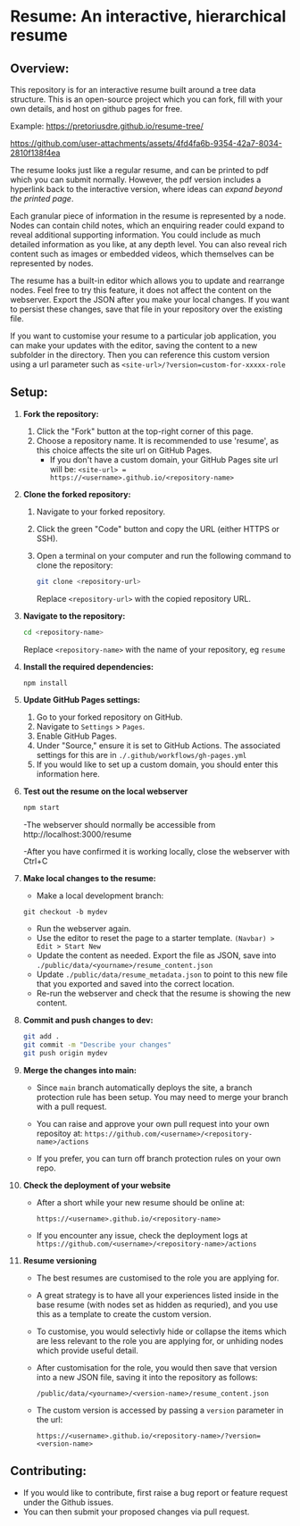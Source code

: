 # Resume: An interactive, hierarchical resume
## Overview:

This repository is for an interactive resume built around a tree data structure. This is an open-source project which you can fork, fill with your own details, and host on github pages for free.

Example:
https://pretoriusdre.github.io/resume-tree/



https://github.com/user-attachments/assets/4fd4fa6b-9354-42a7-8034-2810f138f4ea



The resume looks just like a regular resume, and can be printed to pdf which you can submit normally. However, the pdf version includes a hyperlink back to the interactive version, where ideas can *expand beyond the printed page*.


Each granular piece of information in the resume is represented by a node. Nodes can contain child notes, which an enquiring reader could expand to reveal additional supporting information. You could include as much detailed information as you like, at any depth level. You can also reveal rich content such as images or embedded videos, which themselves can be represented by nodes.

The resume has a built-in editor which allows you to update and rearrange nodes. Feel free to try this feature, it does not affect the content on the webserver. Export the JSON after you make your local changes. If you want to persist these changes, save that file in your repository over the existing file.


If you want to customise your resume to a particular job application, you can make your updates with the editor, saving the content to a new subfolder in the directory. Then you can reference this custom version using a url parameter such as `<site-url>/?version=custom-for-xxxxx-role`


## Setup:


1. **Fork the repository:**
    1. Click the "Fork" button at the top-right corner of this page.
    2. Choose a repository name. It is recommended to use 'resume', as this choice affects the site url on GitHub Pages.
        - If you don't have a custom domain, your GitHub Pages site url will be: `<site-url> = https://<username>.github.io/<repository-name>`

2. **Clone the forked repository:**
    1. Navigate to your forked repository.
    2. Click the green "Code" button and copy the URL (either HTTPS or SSH).
    3. Open a terminal on your computer and run the following command to clone the repository:
        ```sh
        git clone <repository-url>
        ```
    
       Replace `<repository-url>` with the copied repository URL.

3. **Navigate to the repository:**
    
    ```sh
    cd <repository-name>
    ```
   Replace `<repository-name>` with the name of your repository, eg `resume`

4. **Install the required dependencies:**
    ```sh
    npm install
    ```

5. **Update GitHub Pages settings:**
    1. Go to your forked repository on GitHub.
    2. Navigate to `Settings` > `Pages`.
    3. Enable GitHub Pages.
    4. Under "Source," ensure it is set to GitHub Actions. The associated settings for this are in `./.github/workflows/gh-pages.yml`
    5. If you would like to set up a custom domain, you should enter this information here.


6. **Test out the resume on the local webserver**
    ```sh
    npm start
    ```
    -The webserver should normally be accessible from http://localhost:3000/resume

    -After you have confirmed it is working locally, close the webserver with Ctrl+C


7. **Make local changes to the resume:**
    - Make a local development branch:
    ```shf
    git checkout -b mydev
    ```
    
    - Run the webserver again.
    - Use the editor to reset the page to a starter template.
    `(Navbar) > Edit > Start New`
    - Update the content as needed. Export the file as JSON, save into `./public/data/<yourname>/resume_content.json`
    - Update `./public/data/resume_metadata.json` to point to this new file that you exported and saved into the correct location.
    - Re-run the webserver and check that the resume is showing the new content.


8. **Commit and push changes to dev:**
    ```sh
    git add .
    git commit -m "Describe your changes"
    git push origin mydev
    ```

9. **Merge the changes into main:**

    - Since `main` branch automatically deploys the site, a branch protection rule has been setup. You may need to merge your branch with a pull request.

    - You can raise and approve your own pull request into your own repositoy at:
     `https://github.com/<username>/<repository-name>/actions`

    - If you prefer, you can turn off branch protection rules on your own repo.

10. **Check the deployment of your website**
    - After a short while your new resume should be online at:

        `https://<username>.github.io/<repository-name>`

    - If you encounter any issue, check the deployment logs at 
        `https://github.com/<username>/<repository-name>/actions`

11. **Resume versioning**

    - The best resumes are customised to the role you are applying for.
    - A great strategy is to have all your experiences listed inside in the base resume (with nodes set as hidden as requried), and you use this as a template to create the custom version.
    - To customise, you would selectivly hide or collapse the items which are less relevant to the role you are applying for, or unhiding nodes which provide useful detail.
    - After customisation for the role, you would then save that version into a new JSON file, saving it into the repository as follows:

        `/public/data/<yourname>/<version-name>/resume_content.json`

    - The custom version is accessed by passing a `version` parameter in the url:

        `https://<username>.github.io/<repository-name>/?version=<version-name>`


## Contributing:

- If you would like to contribute, first raise a bug report or feature request under the Github issues.
- You can then submit your proposed changes via pull request.